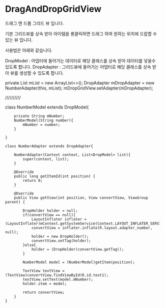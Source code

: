 # DragAndDropGridView

드래그 앤 드롭 그리드 뷰 입니다.

기본 그리드뷰를 상속 받아 아이템을 롱클릭하면 드래그 하여 원하는 위치에 드랍할 수 있는 뷰 입니다.

사용법은 아래와 같습니다.

DropModel : 어댑터에 들어가는 데이터로 해당 클래스를 상속 받아 데이터를 넣을수 있도록 합니다.
DropAdapter : 그리드뷰에 들어가는 어댑터로 해당 클래스를 상속 받아 뷰를 생성할 수 있도록 합니다.


  private List<DropModel> mList = new ArrayList<>();
  DropAdapter mDropAdapter = new NumberAdapter(this, mList);
  mDropGridView.setAdapter(mDropAdapter);
  
  //////////

class NumberModel extends DropModel{

        private String mNumber;
        NumberModel(String number){
            mNumber = number;
        }

    }

    class NumberAdapter extends DropAdapter{

        NumberAdapter(Context context, List<DropModel> list){
            super(context, list);
        }

        @Override
        public long getItemId(int position) {
            return 0;
        }

        @Override
        public View getView(int position, View convertView, ViewGroup parent) {

            DropHolder holder = null;
            if(convertView == null){
                LayoutInflater inflater = (LayoutInflater)mContext.getSystemService(Context.LAYOUT_INFLATER_SERVICE);
                convertView = inflater.inflate(R.layout.adapter_number, null);
                holder = new DropHolder();
                convertView.setTag(holder);
            }else{
                holder = (DropHolder)convertView.getTag();
            }

            NumberModel model = (NumberModel)getItem(position);

            TextView textView = (TextView)convertView.findViewById(R.id.text1);
            textView.setText(model.mNumber);
            holder.item = model;

            return convertView;
        }
    }
